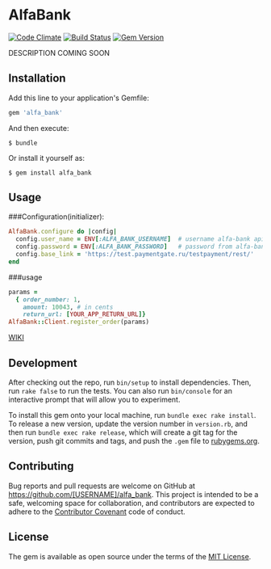 # AlfaBank

[![Code Climate](https://codeclimate.com/github/lvl0nax/alfa_bank/badges/gpa.svg)](https://codeclimate.com/github/lvl0nax/alfa_bank)
[![Build Status](https://travis-ci.org/lvl0nax/alfa_bank.svg?branch=master)](https://travis-ci.org/lvl0nax/alfa_bank)
[![Gem Version](https://badge.fury.io/rb/alfa_bank.svg)](https://badge.fury.io/rb/alfa_bank)

DESCRIPTION COMING SOON


## Installation

Add this line to your application's Gemfile:

```ruby
gem 'alfa_bank'
```

And then execute:

    $ bundle

Or install it yourself as:

    $ gem install alfa_bank

## Usage

###Configuration(initializer):

```ruby
AlfaBank.configure do |config|
  config.user_name = ENV[:ALFA_BANK_USERNAME]  # username alfa-bank api account
  config.password = ENV[:ALFA_BANK_PASSWORD]   # password from alfa-bank api account
  config.base_link = 'https://test.paymentgate.ru/testpayment/rest/'
end
```

###usage

```ruby
params =
  { order_number: 1,
    amount: 10043, # in cents
    return_url: [YOUR_APP_RETURN_URL]}
AlfaBank::Client.register_order(params)
```

[WIKI](https://github.com/lvl0nax/alfa_bank/wiki)

## Development

After checking out the repo, run `bin/setup` to install dependencies. Then, run `rake false` to run the tests. You can also run `bin/console` for an interactive prompt that will allow you to experiment.

To install this gem onto your local machine, run `bundle exec rake install`. To release a new version, update the version number in `version.rb`, and then run `bundle exec rake release`, which will create a git tag for the version, push git commits and tags, and push the `.gem` file to [rubygems.org](https://rubygems.org).

## Contributing

Bug reports and pull requests are welcome on GitHub at https://github.com/[USERNAME]/alfa_bank. This project is intended to be a safe, welcoming space for collaboration, and contributors are expected to adhere to the [Contributor Covenant](contributor-covenant.org) code of conduct.


## License

The gem is available as open source under the terms of the [MIT License](http://opensource.org/licenses/MIT).

